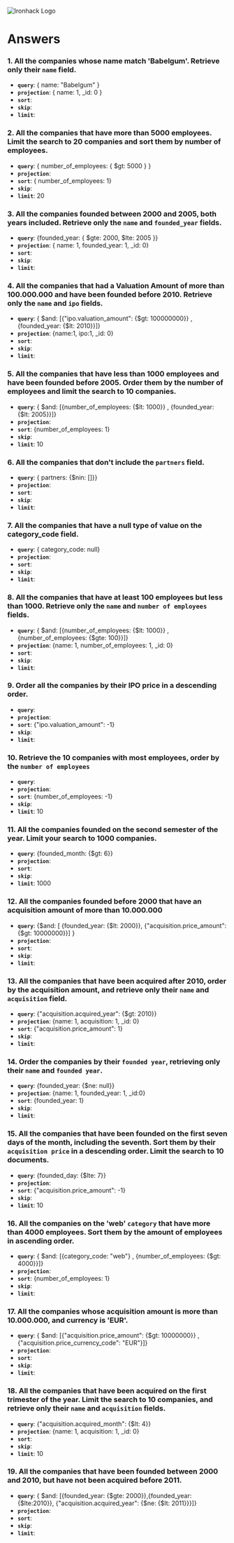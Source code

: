 ![Ironhack Logo](https://i.imgur.com/1QgrNNw.png)

# Answers

### 1. All the companies whose name match 'Babelgum'. Retrieve only their `name` field.


- **`query`**: { name: "Babelgum" }
- **`projection`**: { name: 1, _id: 0 }
- **`sort`**: 
- **`skip`**: 
- **`limit`**: 

### 2. All the companies that have more than 5000 employees. Limit the search to 20 companies and sort them by **number of employees**.

- **`query`**: { number_of_employees: { $gt: 5000 } }
- **`projection`**: 
- **`sort`**: { number_of_employees: 1}
- **`skip`**: 
- **`limit`**: 20


### 3. All the companies founded between 2000 and 2005, both years included. Retrieve only the `name` and `founded_year` fields.

- **`query`**: {founded_year: { $gte: 2000, $lte: 2005 }}
- **`projection`**: { name: 1, founded_year: 1, _id: 0}
- **`sort`**: 
- **`skip`**: 
- **`limit`**: 


### 4. All the companies that had a Valuation Amount of more than 100.000.000 and have been founded before 2010. Retrieve only the `name` and `ipo` fields.

- **`query`**: { $and: [{"ipo.valuation_amount": {$gt: 100000000}} , {founded_year: {$lt: 2010}}]}
- **`projection`**: {name:1, ipo:1, _id: 0}
- **`sort`**: 
- **`skip`**: 
- **`limit`**: 


### 5. All the companies that have less than 1000 employees and have been founded before 2005. Order them by the number of employees and limit the search to 10 companies.

- **`query`**: { $and: [{number_of_employees: {$lt: 1000}} , {founded_year: {$lt: 2005}}]}
- **`projection`**: 
- **`sort`**: {number_of_employees: 1}
- **`skip`**: 
- **`limit`**: 10


### 6. All the companies that don't include the `partners` field.

- **`query`**: { partners: {$nin: []}}
- **`projection`**: 
- **`sort`**: 
- **`skip`**: 
- **`limit`**: 


### 7. All the companies that have a null type of value on the category_code field.

- **`query`**: { category_code: null}
- **`projection`**: 
- **`sort`**: 
- **`skip`**: 
- **`limit`**: 


### 8. All the companies that have at least 100 employees but less than 1000. Retrieve only the `name` and `number of employees` fields.

- **`query`**: { $and: [{number_of_employees: {$lt: 1000}} , {number_of_employees: {$gte: 100}}]}
- **`projection`**: {name: 1, number_of_employees: 1, _id: 0}
- **`sort`**: 
- **`skip`**: 
- **`limit`**: 


### 9. Order all the companies by their IPO price in a descending order.

- **`query`**: 
- **`projection`**: 
- **`sort`**: {"ipo.valuation_amount": -1}
- **`skip`**: 
- **`limit`**: 


### 10. Retrieve the 10 companies with most employees, order by the `number of employees`

- **`query`**: 
- **`projection`**: 
- **`sort`**: {number_of_employees: -1}
- **`skip`**: 
- **`limit`**: 10


### 11. All the companies founded on the second semester of the year. Limit your search to 1000 companies.

- **`query`**: {founded_month: {$gt: 6}}
- **`projection`**: 
- **`sort`**: 
- **`skip`**: 
- **`limit`**: 1000


### 12. All the companies founded before 2000 that have an acquisition amount of more than 10.000.000

- **`query`**: {$and: [ {founded_year: {$lt: 2000}}, {"acquisition.price_amount": {$gt: 10000000}}] }
- **`projection`**: 
- **`sort`**: 
- **`skip`**: 
- **`limit`**: 


### 13. All the companies that have been acquired after 2010, order by the acquisition amount, and retrieve only their `name` and `acquisition` field.

- **`query`**: {"acquisition.acquired_year": {$gt: 2010}}
- **`projection`**: {name: 1, acquisition: 1, _id: 0}
- **`sort`**: {"acquisition.price_amount": 1}
- **`skip`**: 
- **`limit`**: 


### 14. Order the companies by their `founded year`, retrieving only their `name` and `founded year`.

- **`query`**: {founded_year: {$ne: null}}
- **`projection`**: {name: 1, founded_year: 1, _id:0}
- **`sort`**: {founded_year: 1}
- **`skip`**: 
- **`limit`**: 


### 15. All the companies that have been founded on the first seven days of the month, including the seventh. Sort them by their `acquisition price` in a descending order. Limit the search to 10 documents.

- **`query`**: {founded_day: {$lte: 7}}
- **`projection`**: 
- **`sort`**: {"acquisition.price_amount": -1}
- **`skip`**: 
- **`limit`**: 10


### 16. All the companies on the 'web' `category` that have more than 4000 employees. Sort them by the amount of employees in ascending order.

- **`query`**: { $and: [{category_code: "web"} , {number_of_employees: {$gt: 4000}}]}
- **`projection`**: 
- **`sort`**: {number_of_employees: 1}
- **`skip`**: 
- **`limit`**: 


### 17. All the companies whose acquisition amount is more than 10.000.000, and currency is 'EUR'.

- **`query`**: { $and: [{"acquisition.price_amount": {$gt: 10000000}} , {"acquisition.price_currency_code": "EUR"}]}
- **`projection`**: 
- **`sort`**: 
- **`skip`**: 
- **`limit`**: 


### 18. All the companies that have been acquired on the first trimester of the year. Limit the search to 10 companies, and retrieve only their `name` and `acquisition` fields.

- **`query`**: {"acquisition.acquired_month": {$lt: 4}}
- **`projection`**: {name: 1, acquisition: 1, _id: 0}
- **`sort`**: 
- **`skip`**: 
- **`limit`**: 10


### 19. All the companies that have been founded between 2000 and 2010, but have not been acquired before 2011.

- **`query`**: { $and: [{founded_year: {$gte: 2000}},{founded_year: {$lte:2010}}, {"acquisition.acquired_year": {$ne: {$lt: 2011}}}]}
- **`projection`**: 
- **`sort`**: 
- **`skip`**: 
- **`limit`**: 


